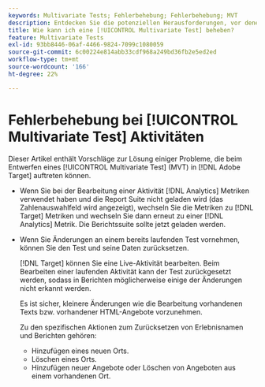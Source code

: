 ```yaml
---
keywords: Multivariate Tests; Fehlerbehebung; Fehlerbehebung; MVT
description: Entdecken Sie die potenziellen Herausforderungen, vor denen Sie bei der Verwendung von [!UICONTROL Multivariate Test] (MVT)-Aktivitäten in  [!DNL Adobe Target] stehen könnten, zusammen mit Lösungsvorschlägen.
title: Wie kann ich eine [!UICONTROL Multivariate Test] beheben?
feature: Multivariate Tests
exl-id: 93bb8446-06af-4466-9824-7099c1080059
source-git-commit: 6c00224e814abb33cdf968a249bd36fb2e5ed2ed
workflow-type: tm+mt
source-wordcount: '166'
ht-degree: 22%

---
```


# Fehlerbehebung bei [!UICONTROL Multivariate Test] Aktivitäten

Dieser Artikel enthält Vorschläge zur Lösung einiger Probleme, die beim Entwerfen eines [!UICONTROL Multivariate Test] (MVT) in [!DNL Adobe Target] auftreten können.

* Wenn Sie bei der Bearbeitung einer Aktivität [!DNL Analytics] Metriken verwendet haben und die Report Suite nicht geladen wird (das Zahlenauswahlfeld wird angezeigt), wechseln Sie die Metriken zu [!DNL Target] Metriken und wechseln Sie dann erneut zu einer [!DNL Analytics] Metrik. Die Berichtssuite sollte jetzt geladen werden.
* Wenn Sie Änderungen an einem bereits laufenden Test vornehmen, können Sie den Test und seine Daten zurücksetzen.

  [!DNL Target] können Sie eine Live-Aktivität bearbeiten. Beim Bearbeiten einer laufenden Aktivität kann der Test zurückgesetzt werden, sodass in Berichten möglicherweise einige der Änderungen nicht erkannt werden.

  Es ist sicher, kleinere Änderungen wie die Bearbeitung vorhandenen Texts bzw. vorhandener HTML-Angebote vorzunehmen.

  Zu den spezifischen Aktionen zum Zurücksetzen von Erlebnisnamen und Berichten gehören:

   * Hinzufügen eines neuen Orts.
   * Löschen eines Orts.
   * Hinzufügen neuer Angebote oder Löschen von Angeboten aus einem vorhandenen Ort.
